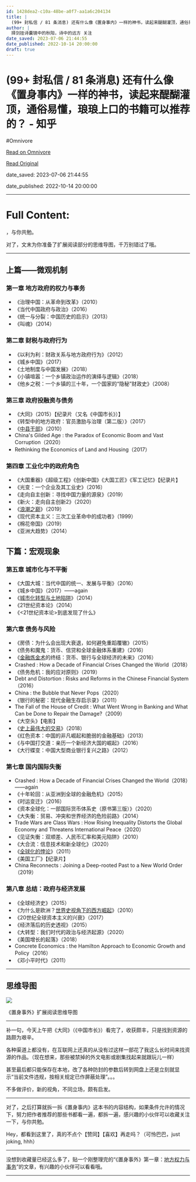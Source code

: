 ```yaml
---
id: 1428dea2-c10a-48be-a0f7-aa1a6c204134
title: |
  (99+ 封私信 / 81 条消息) 还有什么像《置身事内》一样的神书，读起来醍醐灌顶，通俗易懂，琅琅上口的书籍可以推荐的？ - 知乎
author: |
  择剑挂诗囊镜中的秋阳，诗中的远方​ 关注
date_saved: 2023-07-06 21:44:55
date_published: 2022-10-14 20:00:00
draft: true
---
```


# (99+ 封私信 / 81 条消息) 还有什么像《置身事内》一样的神书，读起来醍醐灌顶，通俗易懂，琅琅上口的书籍可以推荐的？ - 知乎
#Omnivore

[Read on Omnivore](https://omnivore.app/me/99-81-1892e060c49)

[Read Original](https://www.zhihu.com/question/491790104/answer/2667827722)

date_saved: 2023-07-06 21:44:55

date_published: 2022-10-14 20:00:00

--- 

# Full Content: 

，与你共勉。

对了，文末为你准备了扩展阅读部分的思维导图，千万别错过了哦。

---

## 上篇——微观机制 

### 第一章 地方政府的权力与事务 

* 《治理中国：从革命到改革》（2010）
* 《当代中国政府与政治》（2016）
* 《统一与分裂：中国历史的启示》（2013）
* 《叫魂》（2014）

### 第二章 财税与政府行为 

* 《以利为利：财政关系与地方政府行为》（2012）
* 《城乡中国》（2017）
* 《土地制度与中国发展》（2018）
* 《小镇喧嚣：一个乡镇政治运作的演绎与逻辑》（2018）
* 《他乡之税：一个乡镇的三十年，一个国家的“隐秘”财政史》（2008）

### 第三章 政府投融资与债务 

* 《大同》（2015）【纪录片（又名《中国市长》）】
* 《转型中的地方政府：官员激励与治理（第二版）》（2017）
* 《[中县干部](https://www.zhihu.com/search?q=%E4%B8%AD%E5%8E%BF%E5%B9%B2%E9%83%A8&search%5Fsource=Entity&hybrid%5Fsearch%5Fsource=Entity&hybrid%5Fsearch%5Fextra=%7B%22sourceType%22%3A%22answer%22%2C%22sourceId%22%3A2667827722%7D)》（2010）
* China's Gilded Age : the Paradox of Economic Boom and Vast Corruption（2020）
* Rethinking the Economics of Land and Housing（2017）

### 第四章 工业化中的政府角色 

* 《大国重器》《超级工程》《创新中国》《大国工匠》《军工记忆》【纪录片】
* 《光变：一个企业及其工业史》（2016）
* 《走向自主创新：寻找中国力量的源泉》（2019）
* 《新火：走向自主创新2》（2020）
* 《[浪潮之巅](https://www.zhihu.com/search?q=%E6%B5%AA%E6%BD%AE%E4%B9%8B%E5%B7%85&search%5Fsource=Entity&hybrid%5Fsearch%5Fsource=Entity&hybrid%5Fsearch%5Fextra=%7B%22sourceType%22%3A%22answer%22%2C%22sourceId%22%3A2667827722%7D)》（2019）
* 《现代资本主义：三次工业革命中的成功者》（1999）
* 《棉花帝国》（2019）
* 《亚洲大趋势》（2014）

## 下篇：宏观现象 

### 第五章 城市化与不平衡 

* 《大国大城：当代中国的统一、发展与平衡》（2016）
* 《城乡中国》（2017）——again
* 《[城市化转型与土地陷阱](https://www.zhihu.com/search?q=%E5%9F%8E%E5%B8%82%E5%8C%96%E8%BD%AC%E5%9E%8B%E4%B8%8E%E5%9C%9F%E5%9C%B0%E9%99%B7%E9%98%B1&search%5Fsource=Entity&hybrid%5Fsearch%5Fsource=Entity&hybrid%5Fsearch%5Fextra=%7B%22sourceType%22%3A%22answer%22%2C%22sourceId%22%3A2667827722%7D)》（2014）
* 《21世纪资本论》（2014）
* 《<21世纪资本论>到底发现了什么》

### 第六章 债务与风险 

* 《房债：为什么会出现大衰退，如何避免重蹈覆辙》（2015）
* 《债务和魔鬼：货币、信贷和全球金融体系重建》（2016）
* 《[金融炼金术](https://www.zhihu.com/search?q=%E9%87%91%E8%9E%8D%E7%82%BC%E9%87%91%E6%9C%AF&search%5Fsource=Entity&hybrid%5Fsearch%5Fsource=Entity&hybrid%5Fsearch%5Fextra=%7B%22sourceType%22%3A%22answer%22%2C%22sourceId%22%3A2667827722%7D)的终结：货币、银行与全球经济的未来》（2016）
* Crashed : How a Decade of Financial Crises Changed the World（2018）
* 《债务危机：我的应对原则》（2019）
* Debt and Distortion : Risks and Reforms in the Chinese Financial System（2016）
* China : the Bubble that Never Pops（2020）
* 《银行的秘密：现代金融生存启示录》（2011）
* The Fall of the House of Credit : What Went Wrong in Banking and What Can be Done to Repair the Damage?（2009）
* 《大空头》【电影】
* 《[史上最伟大的交易](https://www.zhihu.com/search?q=%E5%8F%B2%E4%B8%8A%E6%9C%80%E4%BC%9F%E5%A4%A7%E7%9A%84%E4%BA%A4%E6%98%93&search%5Fsource=Entity&hybrid%5Fsearch%5Fsource=Entity&hybrid%5Fsearch%5Fextra=%7B%22sourceType%22%3A%22answer%22%2C%22sourceId%22%3A2667827722%7D)》（2018）
* 《红色资本：中国的非凡崛起和脆弱的金融基础》（2013）
* 《与中国打交道：亲历一个新经济大国的崛起》（2016）
* 《大行蝶变：中国大型商业银行复兴之路》（2012）

### 第七章 国内国际失衡 

* Crashed : How a Decade of Financial Crises Changed the World（2018）——again
* 《十年轮回：从亚洲到全球的金融危机》（2015）
* 《时运变迁》（2016）
* 《资本全球化：一部国际货币体系史（原书第三版）》（2020）
* 《大失衡：贸易、冲突和世界经济的危险前路》（2014）
* Trade Wars are Class Wars : How Rising Inequality Distorts the Global Economy and Threatens International Peace（2020）
* 《见证失衡：双顺差、人民币汇率和美元陷阱》（2010）
* 《大合流：信息技术和新全球化》（2020）
* 《[全球化的悖论](https://www.zhihu.com/search?q=%E5%85%A8%E7%90%83%E5%8C%96%E7%9A%84%E6%82%96%E8%AE%BA&search%5Fsource=Entity&hybrid%5Fsearch%5Fsource=Entity&hybrid%5Fsearch%5Fextra=%7B%22sourceType%22%3A%22answer%22%2C%22sourceId%22%3A2667827722%7D)》（2011）
* 《美国工厂》【纪录片】
* China Reconnects : Joining a Deep-rooted Past to a New World Order（2019）

### 第八章 总结：政府与经济发展 

* 《全球经济史》（2015）
* 《为什么是欧洲？[世界史视角下的西方崛起](https://www.zhihu.com/search?q=%E4%B8%96%E7%95%8C%E5%8F%B2%E8%A7%86%E8%A7%92%E4%B8%8B%E7%9A%84%E8%A5%BF%E6%96%B9%E5%B4%9B%E8%B5%B7&search%5Fsource=Entity&hybrid%5Fsearch%5Fsource=Entity&hybrid%5Fsearch%5Fextra=%7B%22sourceType%22%3A%22answer%22%2C%22sourceId%22%3A2667827722%7D)》（2010）
* 《20世纪全球资本主义的兴衰》（2017）
* 《经济落后的历史透视》（2015）
* 《大转型：我们时代的政治与经济起源》（2020）
* 《美国增长的起落》（2018）
* Concrete Economics : the Hamilton Approach to Economic Growth and Policy（2016）
* 《邓小平时代》（2011）

---

## 思维导图

![](https://proxy-prod.omnivore-image-cache.app/4849x3736,sAoHqaQdkfIU5gjcY-v--auRP4wVOuDR2nfCnKGBhwZ8/https://picx.zhimg.com/50/v2-9d2ebabdd22b14310e2d12d5a56a7469_720w.jpg?source=1940ef5c)

《置身事外》扩展阅读思维导图

---

补一句，今天上午把《大同》（《中国市长》）看完了，收获颇丰，只是找到资源的路颇为艰辛。

各种渠道上都没有，在互联网上还真的从没有过这样一部花了我这么长时间来找资源的作品。（现在想来，那些被禁掉的外文电影或剧集找起来就跟玩儿一样）

甚至最后都只能保存在本地，改了各种防封的参数后转到网盘上还是立刻就显示“当前文件违规，按相关规定已作屏蔽处理”。。。

不多做评价，新的视角，不同立场，颇有启发。

---

对了，之后打算就拆一拆《置身事内》这本书的内容结构，如果条件允许的情况下，努力把作者推荐的那些书都看一遍，都拆一遍，感兴趣的小伙伴可以收藏关注一下，与你共勉。

Hey，都看到这里了，真的不点个【赞同】【喜欢】再走吗？（可怜巴巴，just joking, hhh）

---

没想到收藏量已经这么多了，贴一个刚整理完的“《置身事外》第一章：[地方权力与事务](https://www.zhihu.com/search?q=%E5%9C%B0%E6%96%B9%E6%9D%83%E5%8A%9B%E4%B8%8E%E4%BA%8B%E5%8A%A1&search%5Fsource=Entity&hybrid%5Fsearch%5Fsource=Entity&hybrid%5Fsearch%5Fextra=%7B%22sourceType%22%3A%22answer%22%2C%22sourceId%22%3A2667827722%7D)”的文章，有兴趣的小伙伴可以看看哦。

---

